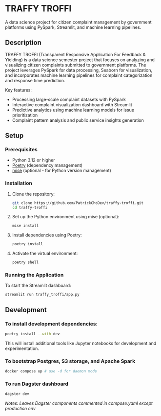 # TRAFFY TROFFI

A data science project for citizen complaint management by government platforms using PySpark, Streamlit, and machine learning pipelines.

## Description

TRAFFY TROFFI (Transparent Responsive Application For Feedback & Yielding) is a data science semester project that focuses on analyzing and visualizing citizen complaints submitted to government platforms. The project leverages PySpark for data processing, Seaborn for visualization, and incorporates machine learning pipelines for complaint categorization and response time prediction.

Key features:
- Processing large-scale complaint datasets with PySpark
- Interactive complaint visualization dashboard with Streamlit
- Predictive analytics using machine learning models for issue prioritization
- Complaint pattern analysis and public service insights generation

## Setup

### Prerequisites

- Python 3.12 or higher
- [Poetry](https://python-poetry.org/) (dependency management)
- [mise](https://mise.jdx.dev/) (optional - for Python version management)

### Installation

1. Clone the repository:
   ```bash
   git clone https://github.com/PatrickChoDev/traffy-troffi.git
   cd traffy-troffi
   ```

2. Set up the Python environment using mise (optional):
   ```bash
   mise install
   ```

3. Install dependencies using Poetry:
   ```bash
   poetry install
   ```

4. Activate the virtual environment:
   ```bash
   poetry shell
   ```

### Running the Application

To start the Streamlit dashboard:
```bash
streamlit run traffy_troffi/app.py
```

## Development

### To install development dependencies:
```bash
poetry install --with dev
```
This will install additional tools like Jupyter notebooks for development and experimentation.

### To bootstrap Postgres, S3 storage, and Apache Spark
```bash
docker compose up # use -d for daemon mode
```

### To run Dagster dashboard
```bash
dagster dev
```
*Notes: Leaves Dagster components commented in compose.yaml except production env*


